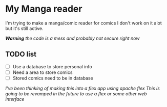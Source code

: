 # My Manga reader

I'm trying to make a manga/comic reader for comics I don't work on it alot but it's still active.

***Warning** the code is a mess and probably not secure right now*

## TODO list
- [ ] Use a database to store personal info
- [ ] Need a area to store comics
- [ ] Stored comics need to be in database

*I've been thinking of making this into a flex app using apache flex*
*This is going to be revamped in the future to use a flex or some other web interface*
